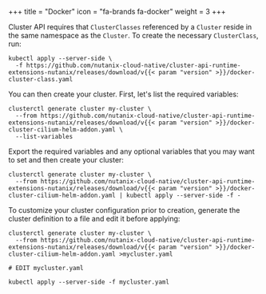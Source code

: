 +++
title = "Docker"
icon = "fa-brands fa-docker"
weight = 3
+++

Cluster API requires that `ClusterClasses` referenced by a `Cluster` reside in the same namespace as the `Cluster`. To
create the necessary `ClusterClass`, run:

```shell
kubectl apply --server-side \
  -f https://github.com/nutanix-cloud-native/cluster-api-runtime-extensions-nutanix/releases/download/v{{< param "version" >}}/docker-cluster-class.yaml
```

You can then create your cluster. First, let's list the required variables:

```shell
clusterctl generate cluster my-cluster \
  --from https://github.com/nutanix-cloud-native/cluster-api-runtime-extensions-nutanix/releases/download/v{{< param "version" >}}/docker-cluster-cilium-helm-addon.yaml \
  --list-variables
```

Export the required variables and any optional variables that you may want to set and then create your cluster:

```shell
clusterctl generate cluster my-cluster \
  --from https://github.com/nutanix-cloud-native/cluster-api-runtime-extensions-nutanix/releases/download/v{{< param "version" >}}/docker-cluster-cilium-helm-addon.yaml | kubectl apply --server-side -f -
```

To customize your cluster configuration prior to creation, generate the cluster definition to a file and edit it before applying:

```shell
clusterctl generate cluster my-cluster \
  --from https://github.com/nutanix-cloud-native/cluster-api-runtime-extensions-nutanix/releases/download/v{{< param "version" >}}/docker-cluster-cilium-helm-addon.yaml >mycluster.yaml

# EDIT mycluster.yaml

kubectl apply --server-side -f mycluster.yaml
```
